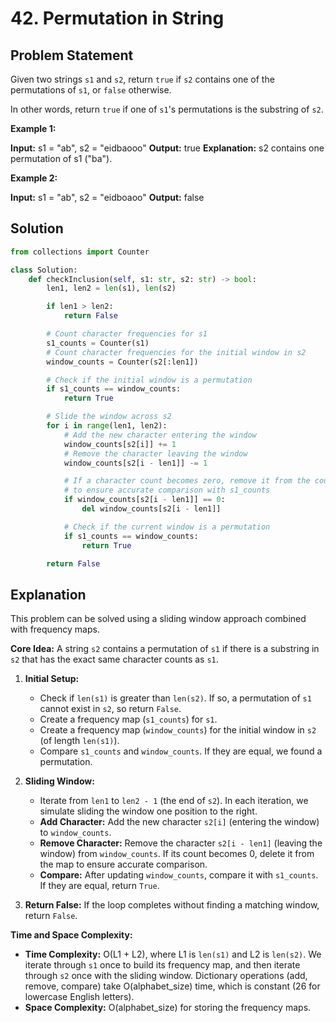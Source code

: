 
# 42. Permutation in String

## Problem Statement

Given two strings `s1` and `s2`, return `true` if `s2` contains one of the permutations of `s1`, or `false` otherwise.

In other words, return `true` if one of `s1`'s permutations is the substring of `s2`.

**Example 1:**

**Input:** s1 = "ab", s2 = "eidbaooo"
**Output:** true
**Explanation:** s2 contains one permutation of s1 ("ba").

**Example 2:**

**Input:** s1 = "ab", s2 = "eidboaoo"
**Output:** false

## Solution

```python
from collections import Counter

class Solution:
    def checkInclusion(self, s1: str, s2: str) -> bool:
        len1, len2 = len(s1), len(s2)

        if len1 > len2:
            return False

        # Count character frequencies for s1
        s1_counts = Counter(s1)
        # Count character frequencies for the initial window in s2
        window_counts = Counter(s2[:len1])

        # Check if the initial window is a permutation
        if s1_counts == window_counts:
            return True

        # Slide the window across s2
        for i in range(len1, len2):
            # Add the new character entering the window
            window_counts[s2[i]] += 1
            # Remove the character leaving the window
            window_counts[s2[i - len1]] -= 1

            # If a character count becomes zero, remove it from the counter
            # to ensure accurate comparison with s1_counts
            if window_counts[s2[i - len1]] == 0:
                del window_counts[s2[i - len1]]

            # Check if the current window is a permutation
            if s1_counts == window_counts:
                return True

        return False
```

## Explanation

This problem can be solved using a sliding window approach combined with frequency maps.

**Core Idea:** A string `s2` contains a permutation of `s1` if there is a substring in `s2` that has the exact same character counts as `s1`.

1.  **Initial Setup:**
    -   Check if `len(s1)` is greater than `len(s2)`. If so, a permutation of `s1` cannot exist in `s2`, so return `False`.
    -   Create a frequency map (`s1_counts`) for `s1`.
    -   Create a frequency map (`window_counts`) for the initial window in `s2` (of length `len(s1)`).
    -   Compare `s1_counts` and `window_counts`. If they are equal, we found a permutation.

2.  **Sliding Window:**
    -   Iterate from `len1` to `len2 - 1` (the end of `s2`). In each iteration, we simulate sliding the window one position to the right.
    -   **Add Character:** Add the new character `s2[i]` (entering the window) to `window_counts`.
    -   **Remove Character:** Remove the character `s2[i - len1]` (leaving the window) from `window_counts`. If its count becomes 0, delete it from the map to ensure accurate comparison.
    -   **Compare:** After updating `window_counts`, compare it with `s1_counts`. If they are equal, return `True`.

3.  **Return False:** If the loop completes without finding a matching window, return `False`.

**Time and Space Complexity:**

-   **Time Complexity:** O(L1 + L2), where L1 is `len(s1)` and L2 is `len(s2)`. We iterate through `s1` once to build its frequency map, and then iterate through `s2` once with the sliding window. Dictionary operations (add, remove, compare) take O(alphabet_size) time, which is constant (26 for lowercase English letters).
-   **Space Complexity:** O(alphabet_size) for storing the frequency maps.
